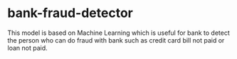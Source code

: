 # bank-fraud-detector
This model is based on Machine Learning which is useful for bank to detect the person who can do fraud with bank such as credit card bill not paid or loan not paid.
